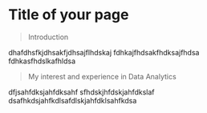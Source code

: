 # Title of your page

> Introduction

dhafdhsfkjdhsakfjdhsajflhdskaj
fdhkajfhdsakfhdksajfhdsa
fdhkasfhdslkafhldsa

> My interest and experience in Data Analytics

dfjsahfdksjahfdksahf
sfhdskjhfdskjahfdkslaf
dsafhkdsjahfkdlsafdlskjahfdklsahfkdsa

